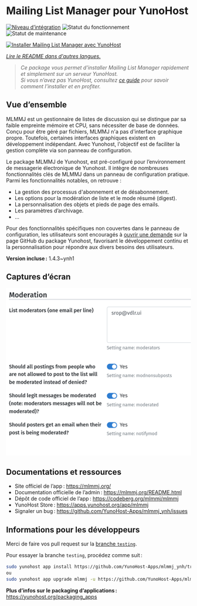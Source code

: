 <!--
Nota bene : ce README est automatiquement généré par <https://github.com/YunoHost/apps/tree/master/tools/readme_generator>
Il NE doit PAS être modifié à la main.
-->

# Mailing List Manager pour YunoHost

[![Niveau d’intégration](https://dash.yunohost.org/integration/mlmmj.svg)](https://ci-apps.yunohost.org/ci/apps/mlmmj/) ![Statut du fonctionnement](https://ci-apps.yunohost.org/ci/badges/mlmmj.status.svg) ![Statut de maintenance](https://ci-apps.yunohost.org/ci/badges/mlmmj.maintain.svg)

[![Installer Mailing List Manager avec YunoHost](https://install-app.yunohost.org/install-with-yunohost.svg)](https://install-app.yunohost.org/?app=mlmmj)

*[Lire le README dans d'autres langues.](./ALL_README.md)*

> *Ce package vous permet d’installer Mailing List Manager rapidement et simplement sur un serveur YunoHost.*  
> *Si vous n’avez pas YunoHost, consultez [ce guide](https://yunohost.org/install) pour savoir comment l’installer et en profiter.*

## Vue d’ensemble



MLMMJ est un gestionnaire de listes de discussion qui se distingue par sa faible empreinte mémoire et CPU, sans nécessiter de base de données. Conçu pour être géré par fichiers, MLMMJ n'a pas d'interface graphique propre. Toutefois, certaines interfaces graphiques existent en développement indépendant. Avec Yunohost, l'objectif est de faciliter la gestion complète via son panneau de configuration.

Le package MLMMJ de Yunohost, est pré-configuré pour l’environnement de messagerie électronique de Yunohost. Il intègre de nombreuses fonctionnalités clés de MLMMJ dans un panneau de configuration pratique. Parmi les fonctionnalités notables, on retrouve :

* La gestion des processus d'abonnement et de désabonnement.
* Les options pour la modération de liste et le mode résumé (digest).
* La personnalisation des objets et pieds de page des emails.
* Les paramètres d’archivage.
* …

Pour des fonctionnalités spécifiques non couvertes dans le panneau de configuration, les utilisateurs sont encouragés à [ouvrir une demande](https://github.com/YunoHost-Apps/mlmmj_ynh/issues) sur la page GitHub du package Yunohost, favorisant le développement continu et la personnalisation pour répondre aux divers besoins des utilisateurs. 



**Version incluse :** 1.4.3~ynh1

## Captures d’écran

![Capture d’écran de Mailing List Manager](./doc/screenshots/panel.png)

## Documentations et ressources

- Site officiel de l’app : <https://mlmmj.org/>
- Documentation officielle de l’admin : <https://mlmmj.org/README.html>
- Dépôt de code officiel de l’app : <https://codeberg.org/mlmmj/mlmmj>
- YunoHost Store : <https://apps.yunohost.org/app/mlmmj>
- Signaler un bug : <https://github.com/YunoHost-Apps/mlmmj_ynh/issues>

## Informations pour les développeurs

Merci de faire vos pull request sur la [branche `testing`](https://github.com/YunoHost-Apps/mlmmj_ynh/tree/testing).

Pour essayer la branche `testing`, procédez comme suit :

```bash
sudo yunohost app install https://github.com/YunoHost-Apps/mlmmj_ynh/tree/testing --debug
ou
sudo yunohost app upgrade mlmmj -u https://github.com/YunoHost-Apps/mlmmj_ynh/tree/testing --debug
```

**Plus d’infos sur le packaging d’applications :** <https://yunohost.org/packaging_apps>
